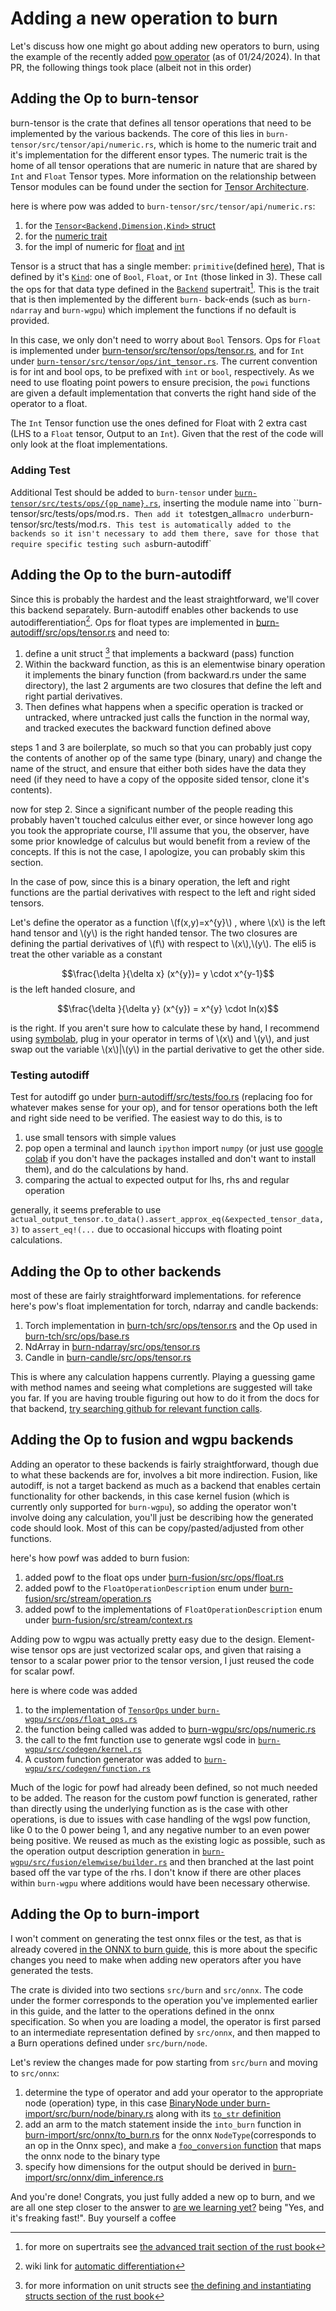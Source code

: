 # Adding a new operation to burn

Let's discuss how one might go about adding new operators to burn, using the example of the recently added [pow operator](https://github.com/tracel-ai/burn/pull/1133/files) (as of 01/24/2024). In that PR, the following things took place (albeit not in this order)

## Adding the Op to burn-tensor

burn-tensor is the crate that defines all tensor operations that need to be implemented by the various backends. The core of this lies in  `burn-tensor/src/tensor/api/numeric.rs`, which is home to the numeric trait and it's implementation for the different ensor types. The numeric trait is the home of all tensor operations that are numeric in nature that are shared by `Int` and `Float` Tensor types. More information on the relationship between Tensor modules can be found under the section for [Tensor Architecture](../project-architecture/Tensor.md#tensorops).

here is where pow was added to `burn-tensor/src/tensor/api/numeric.rs`:

1. for the [`Tensor<Backend,Dimension,Kind>` struct](https://github.com/tracel-ai/burn/blob/3b7d9feede702cd616c273fa9eba9fbf14f66964/burn-tensor/src/tensor/api/numeric.rs#L553)
2. for the [numeric trait](https://github.com/tracel-ai/burn/blob/3b7d9feede702cd616c273fa9eba9fbf14f66964/burn-tensor/src/tensor/api/numeric.rs#L1618)
3. for the impl of numeric for [float](https://github.com/tracel-ai/burn/blob/3b7d9feede702cd616c273fa9eba9fbf14f66964/burn-tensor/src/tensor/api/numeric.rs#L2186) and [int](https://github.com/tracel-ai/burn/blob/3b7d9feede702cd616c273fa9eba9fbf14f66964/burn-tensor/src/tensor/api/numeric.rs#L1903)

Tensor is a struct that has a single member: `primitive`(defined [here](https://github.com/tracel-ai/burn/blob/main/burn-tensor/src/tensor/api/base.rs)), That is defined by it's [`Kind`](https://github.com/tracel-ai/burn/blob/3b7d9feede702cd616c273fa9eba9fbf14f66964/burn-tensor/src/tensor/api/kind.rs#L15): one of  `Bool`, `Float`, or `Int` (those linked in 3). These call the ops for that data type defined in the [`Backend`](https://github.com/tracel-ai/burn/blob/3b7d9feede702cd616c273fa9eba9fbf14f66964/burn-tensor/src/tensor/backend/base.rs#L52) supertrait[^1]. This is the trait that is then implemented by the different `burn-` back-ends (such as `burn-ndarray` and `burn-wgpu`) which implement the functions if no default is provided.

In this case, we only don't need to worry about `Bool` Tensors. Ops for `Float` is implemented under [burn-tensor/src/tensor/ops/tensor.rs](https://github.com/tracel-ai/burn/blob/3b7d9feede702cd616c273fa9eba9fbf14f66964/burn-tensor/src/tensor/ops/tensor.rs#L873), and for `Int` under [`burn-tensor/src/tensor/ops/int_tensor.rs`](https://github.com/tracel-ai/burn/blob/e1d873abe2c2fa0bb316719c4761eaf796291166/burn-tensor/src/tensor/ops/int_tensor.rs#L486). The current convention is for int and bool ops, to be prefixed with `int` or `bool`, respectively. As we need to use floating point powers to ensure precision, the `powi` functions are given a default implementation that converts the right hand side of the operator to a float.

The `Int` Tensor function use the ones defined for Float with 2 extra cast (LHS to a `Float` tensor, Output to an `Int`). Given that the rest of the code will only look at the float implementations.

### Adding Test

Additional Test should be added to `burn-tensor` under [`burn-tensor/src/tests/ops/{op_name}.rs`](https://github.com/tracel-ai/burn/burn-tensor/src/tests/ops/powf.rs), inserting the module name into ``burn-tensor/src/tests/ops/mod.rs`. Then add it to`testgen_all` macro under `burn-tensor/src/tests/mod.rs`. This test is automatically added to the backends so it isn't necessary to add them there, save for those that require specific testing such as`burn-autodiff`

## Adding the Op to the burn-autodiff

Since this is probably the hardest and the least straightforward, we'll cover this backend separately. Burn-autodiff enables other backends to use autodifferentiation[^2]. Ops for float types are implemented in [burn-autodiff/src/ops/tensor.rs](https://github.com/tracel-ai/burn/blob/e1d873abe2c2fa0bb316719c4761eaf796291166/burn-autodiff/src/ops/tensor.rs#L1523) and need to:

1. define a unit struct [^3] that implements a backward (pass) function
2. Within the backward function, as this is an elementwise binary operation it implements the binary function (from backward.rs under the same directory), the last 2 arguments are two closures that define the left and right partial derivatives.
3. Then defines what happens when a specific operation is tracked or untracked, where untracked just calls the function in the normal way, and tracked executes the backward function defined above

steps 1 and 3 are boilerplate, so much so that you can probably just copy the contents of another op of the same type (binary, unary) and change the name of the struct, and ensure that either both sides have the data they need (if they need to have a copy of the opposite sided tensor, clone it's contents).

now for step 2. Since a significant number of the people reading this probably haven't touched calculus either ever, or since however long ago you took the appropriate course, I'll assume that you, the observer, have some prior knowledge of calculus but would benefit from a review of the concepts. If this is not the case, I apologize, you can probably skim this section.

In the case of pow, since this is a binary operation, the left and right functions are the partial derivatives with respect to the left and right sided tensors.

Let's define the operator as a function \\(f(x,y)=x^{y}\\) , where \\(x\\) is the left hand tensor and \\(y\\) is the right handed tensor. The two closures are defining the partial derivatives of \\(f\\) with respect to \\(x\\),\\(y\\). The eli5 is treat the other variable as a constant

$$\frac{\delta }{\delta x} (x^{y})= y \cdot x^{y-1}$$
is the left handed closure, and

$$\frac{\delta }{\delta y} (x^{y}) = x^{y} \cdot ln(x)$$

is the right. If you aren't sure how to calculate these by hand, I recommend using [symbolab](https://www.symbolab.com/solver/partial-derivative-calculator/%5Cfrac%7B%5Cpartial%7D%7B%5Cpartial%20x%7D%5Cleft(x%5E%7By%7D%5Cright)?or=input), plug in your operator in terms of \\(x\\) and \\(y\\), and just swap out the variable \\(x\\)|\\(y\\) in the partial derivative to get the other side.

### Testing autodiff

Test for autodiff go under [burn-autodiff/src/tests/foo.rs](https://github.com/tracel-ai/burn/blob/4ca3e31601228952bb1c1492bc9cd2adf15b5cf1/burn-autodiff/src/tests/pow.rs#L31) (replacing foo for whatever makes sense for your op), and for tensor operations both the left and right side need to be verified. The easiest way to do this, is to

1. use small tensors with simple values
2. pop open a terminal and launch `ipython` import `numpy` (or just use [google colab](https://colab.google/) if you don't have the packages installed and don't want to install them),  and do the calculations by hand.
3. comparing the actual to expected output for lhs, rhs and regular operation

generally, it seems preferable to use `actual_output_tensor.to_data().assert_approx_eq(&expected_tensor_data,3)` to `assert_eq!(...` due to occasional hiccups with floating point calculations.

## Adding the Op to other backends

most of these are fairly straightforward implementations. for reference here's pow's float implementation for torch, ndarray and candle backends:

1. Torch implementation in [burn-tch/src/ops/tensor.rs](https://github.com/tracel-ai/burn/blob/main/burn-tch/src/ops/tensor.rs#L461) and the Op used in [burn-tch/src/ops/base.rs](https://github.com/tracel-ai/burn/blob/4ca3e31601228952bb1c1492bc9cd2adf15b5cf1/burn-tch/src/ops/base.rs#L443)
2. NdArray in [burn-ndarray/src/ops/tensor.rs](https://github.com/tracel-ai/burn/blob/main/burn-ndarray/src/ops/tensor.rs#L443)
3. Candle in [burn-candle/src/ops/tensor.rs](https://github.com/tracel-ai/burn/blob/4ca3e31601228952bb1c1492bc9cd2adf15b5cf1/burn-candle/src/ops/tensor.rs#L481)

This is where any calculation happens currently. Playing a guessing game with method names and seeing what completions are suggested will take you far. If you are having trouble figuring out how to do it from the docs for that backend, [try searching github for relevant function calls](https://docs.github.com/en/search-github/github-code-search/understanding-github-code-search-syntax).

## Adding the Op to fusion and wgpu backends

Adding an operator to these backends is fairly straightforward, though due to what these backends are for, involves a bit more indirection. Fusion, like autodiff, is not a target backend as much as a backend that enables certain functionality for other backends, in this case kernel fusion (which is currently only supported for `burn-wgpu`), so adding the operator won't involve doing any calculation, you'll just be describing how the generated code should look. Most of this can be copy/pasted/adjusted from other functions.

here's how powf was added to burn fusion:

1. added powf to the float ops under [burn-fusion/src/ops/float.rs](https://github.com/tracel-ai/burn/blob/0368409eb3a7beaeda598c0c8ce1dc0c2c8c07cc/burn-fusion/src/ops/float.rs#L1758)
2. added powf to the `FloatOperationDescription` enum under [burn-fusion/src/stream/operation.rs](https://github.com/tracel-ai/burn/blob/0368409eb3a7beaeda598c0c8ce1dc0c2c8c07cc/burn-fusion/src/stream/operation.rs#L385)
3. added powf to the implementations of `FloatOperationDescription` enum under [burn-fusion/src/stream/context.rs](https://github.com/tracel-ai/burn/blob/0368409eb3a7beaeda598c0c8ce1dc0c2c8c07cc/burn-fusion/src/stream/context.rs#L726)

 Adding pow to wgpu was actually pretty easy due to the design. Element-wise tensor ops are just vectorized scalar ops, and given that raising a tensor to a scalar power prior to the tensor version, I just reused the code for scalar powf.

here is where code was added

1. to the implementation of [`TensorOps` under `burn-wgpu/src/ops/float_ops.rs`](https://github.com/tracel-ai/burn/blob/0368409eb3a7beaeda598c0c8ce1dc0c2c8c07cc/burn-wgpu/src/ops/float_ops.rs#L513)
2. the function being called was added to [burn-wgpu/src/ops/numeric.rs](https://github.com/tracel-ai/burn/blob/0368409eb3a7beaeda598c0c8ce1dc0c2c8c07cc/burn-wgpu/src/ops/numeric.rs#L199)
3. the call to the fmt function use to generate wgsl code in [`burn-wgpu/src/codegen/kernel.rs`](https://github.com/tracel-ai/burn/blob/main/burn-wgpu/src/codegen/kernel.rs#L208)
4. A custom function generator was added to [`burn-wgpu/src/codegen/function.rs`](https://github.com/tracel-ai/burn/blob/main/burn-wgpu/src/codegen/function.rs#L99)

Much of the logic  for powf had already been defined, so not much needed to be added. The reason for the custom powf function is generated, rather than directly using the underlying function as is the case with other operations, is due to issues with case handling of the wgsl pow function, like 0 to the 0 power being 1, and any negative number to an even power being positive. We reused as much as the existing logic as possible, such as the operation output description generation in [`burn-wgpu/src/fusion/elemwise/builder.rs`](https://github.com/tracel-ai/burn/blob/main/burn-wgpu/src/fusion/elemwise/optimization.rs) and then branched at the last point based off the var type of the rhs. I don't know if there are other places within `burn-wgpu` where additions would have been necessary otherwise.

## Adding the Op to burn-import

I won't comment on generating the test onnx files or the test, as that is already covered [in the ONNX to burn guide](onnx-to-burn-conversion-tool.md#adding-new-operators), this is more about the specific changes you need to make when adding new operators after you have generated the tests.

The crate is divided into two sections `src/burn` and `src/onnx`. The code under the former corresponds to the operation you've implemented earlier in this guide, and the latter to the operations defined in the onnx specification. So when you are loading a model, the operator is first parsed to an intermediate representation defined by `src/onnx`, and then mapped to a Burn operations  defined under `src/burn/node`.

Let's review the changes made for pow starting from `src/burn` and moving to `src/onnx`:

1. determine the type of operator and add your operator to the appropriate node (operation) type, in this case [BinaryNode under burn-import/src/burn/node/binary.rs](https://github.com/tracel-ai/burn/blob/0368409eb3a7beaeda598c0c8ce1dc0c2c8c07cc/burn-import/src/burn/node/binary.rs#L160) along with its [`to_str` definition](https://github.com/tracel-ai/burn/blob/0368409eb3a7beaeda598c0c8ce1dc0c2c8c07cc/burn-import/src/burn/node/binary.rs#L9)
2. add an arm to the match statement inside the `into_burn` function in [burn-import/src/onnx/to_burn.rs](https://github.com/tracel-ai/burn/blob/0368409eb3a7beaeda598c0c8ce1dc0c2c8c07cc/burn-import/src/onnx/to_burn.rs#L269) for the onnx `NodeType`(corresponds to an op in the Onnx spec), and make a [`foo_conversion` function](https://github.com/tracel-ai/burn/blob/0368409eb3a7beaeda598c0c8ce1dc0c2c8c07cc/burn-import/src/onnx/to_burn.rs#L667) that maps the onnx node to the binary type
3. specify how dimensions for the output should be derived in [burn-import/src/onnx/dim_inference.rs](https://github.com/tracel-ai/burn/blob/0368409eb3a7beaeda598c0c8ce1dc0c2c8c07cc/burn-import/src/onnx/dim_inference.rs#L103)

And you're done! Congrats, you just fully added a new op to burn, and we are all one step closer to the answer to [are we learning yet?](https://www.arewelearningyet.com/) being "Yes, and it's freaking fast!". Buy yourself a coffee

[^1]: for more on supertraits see [the advanced trait section of the rust book](https://doc.rust-lang.org/book/ch19-03-advanced-traits.html#using-supertraits-to-require-one-traits-functionality-within-another-trait)
[^2]: wiki link for  [automatic differentiation](https://en.wikipedia.org/wiki/Automatic_differentiation)
[^3]: for more information on unit structs see [the defining and instantiating structs section of the rust book](https://doc.rust-lang.org/book/ch05-01-defining-structs.html#unit-like-structs-without-any-fields)

